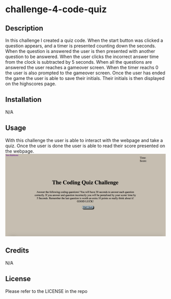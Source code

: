 # challenge-4-code-quiz

## Description
  
  In this challenge I created a quiz code. When the start button was clicked a question appears, and a timer is presented counting down the seconds. When the question is answered the user is then presented with another question to be answered. When the user clicks the incorrect answer time from the clock is subtracted by 5 seconds. When all the questions are answered the user reaches a gameover screen. When the timer reachs 0 the user is also prompted to the gameover screen. Once the user has ended the game the user is able to save their initials. Their initials is then displayed on the highscores page. 


## Installation

N/A

## Usage

With this challenge the user is able to interact with the webpage and take a quiz. Once the user is done the user is able to read their score presented on the webpage. 
![challenge-4-screenshot.png](./assets/challenge-4-screenshot.png)

## Credits

N/A

## License

Please refer to the LICENSE in the repo
